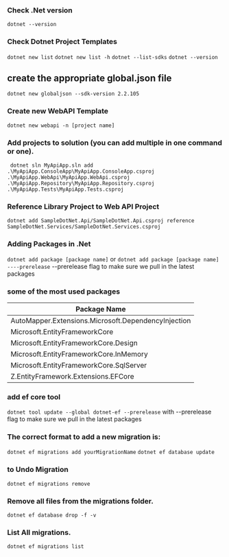 ### Check .Net version

`dotnet --version`

### Check Dotnet Project Templates

`dotnet new list`
`dotnet new list -h`
`dotnet --list-sdks`
`dotnet --version`

## create the appropriate global.json file

`dotnet new globaljson --sdk-version 2.2.105`

### Create new WebAPI Template

`dotnet new webapi -n [project name]`

### Add projects to solution (you can add multiple in one command or one).
`
dotnet sln MyApiApp.sln add .\MyApiApp.ConsoleApp\MyApiApp.ConsoleApp.csproj .\MyApiApp.WebApi\MyApiApp.WebApi.csproj .\MyApiApp.Repository\MyApiApp.Repository.csproj .\MyApiApp.Tests\MyApiApp.Tests.csproj`


### Reference Library Project to Web API Project
`dotnet add SampleDotNet.Api/SampleDotNet.Api.csproj reference SampleDotNet.Services/SampleDotNet.Services.csproj`

### Adding Packages in .Net

`dotnet add package [package name]`
or
`dotnet add package [package name] ----prerelease`
--prerelease flag to make sure we pull in the latest packages

### some of the most used packages

| Package Name                                        |
| --------------------------------------------------- |
| AutoMapper.Extensions.Microsoft.DependencyInjection |
| Microsoft.EntityFrameworkCore                       |
| Microsoft.EntityFrameworkCore.Design                |
| Microsoft.EntityFrameworkCore.InMemory              |
| Microsoft.EntityFrameworkCore.SqlServer             |
| Z.EntityFramework.Extensions.EFCore            	  |


### add ef core tool
`dotnet tool update --global dotnet-ef --prerelease`
with --prerelease flag to make sure we pull in the latest packages

### The correct format to add a new migration is:
`dotnet ef migrations add yourMigrationName`
`dotnet ef database update`

### to Undo Migration
`dotnet ef migrations remove`

### Remove all files from the migrations folder.
`dotnet ef database drop -f -v`

### List All migrations.
`dotnet ef migrations list`